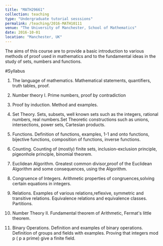 ```yaml
---
title: "MATH29661"
collection: teaching
type: "Undergraduate tutorial sesssions"
permalink: /teaching/2016-MATH10111
venue: "The University of Manchester, School of Mathematics"
date: 2016-10-01
location: "Manchester, UK"
---
```


The aims of this course are to provide a basic introduction to various methods 
of proof used in mathematics and to the fundamental ideas in the study of sets, numbers and functions.

#Syllabus 

1. The language of mathematics. Mathematical statements, quantifiers, truth tables, proof.

2. Number theory I. Prime numbers, proof by contradiction

3. Proof by induction. Method and examples.

4. Set Theory. Sets, subsets, well known sets such as the integers, rational numbers, real numbers.Set Theoretic constructions such as unions, intersections, power sets, Cartesian products.

5. Functions. Definition of functions, examples, 1-1 and onto functions, bijective functions, composition of functions, inverse functions.

6. Counting. Counting of (mostly) finite sets, inclusion-exclusion principle, pigeonhole principle, binomial theorem.

7. Euclidean Algorithm. Greatest common divisor,proof of the Euclidean Algorithm and some consequences, using the Algorithm.

7. Congruence of Integers. Arithmetic properties of congruences,solving certain equations in integers.

8. Relations. Examples of various relations,reflexive, symmetric and transitive relations. Equivalence relations and equivalence classes. Partitions.

9. Number Theory II. Fundamental theorem of Arithmetic, Fermat's little theorem.

10. Binary Operations. Definition and examples of binary operations. Definition of groups and fields with examples. Proving that integers mod p ( p a prime) give a finite field. 
